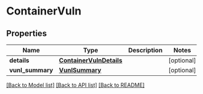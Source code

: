 # ContainerVuln

## Properties
Name | Type | Description | Notes
------------ | ------------- | ------------- | -------------
**details** | [**ContainerVulnDetails**](ContainerVulnDetails.md) |  | [optional] 
**vunl_summary** | [**VunlSummary**](VunlSummary.md) |  | [optional] 

[[Back to Model list]](../README.md#documentation-for-models) [[Back to API list]](../README.md#documentation-for-api-endpoints) [[Back to README]](../README.md)

